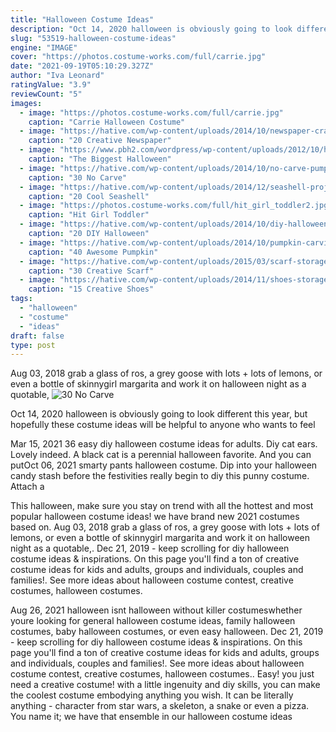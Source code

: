 ```yaml
---
title: "Halloween Costume Ideas"
description: "Oct 14, 2020 halloween is obviously going to look different this year, but hopefully these costume ideas will be helpful to anyone who wants to feel"
slug: "53519-halloween-costume-ideas"
engine: "IMAGE"
cover: "https://photos.costume-works.com/full/carrie.jpg"
date: "2021-09-19T05:10:29.327Z"
author: "Iva Leonard"
ratingValue: "3.9"
reviewCount: "5"
images:
  - image: "https://photos.costume-works.com/full/carrie.jpg"
    caption: "Carrie Halloween Costume"
  - image: "https://hative.com/wp-content/uploads/2014/10/newspaper-craft-fashion-ideas/14-creative-newspaper-craft-fashion-ideas.jpg"
    caption: "20 Creative Newspaper"
  - image: "https://www.pbh2.com/wordpress/wp-content/uploads/2012/10/halloween-fails-tampon.jpg"
    caption: "The Biggest Halloween"
  - image: "https://hative.com/wp-content/uploads/2014/10/no-carve-pumpkin-ideas/29-pirate-pumpkin.jpg"
    caption: "30 No Carve"
  - image: "https://hative.com/wp-content/uploads/2014/12/seashell-project-ideas/8-seashell-flower.jpg"
    caption: "20 Cool Seashell"
  - image: "https://photos.costume-works.com/full/hit_girl_toddler2.jpg"
    caption: "Hit Girl Toddler"
  - image: "https://hative.com/wp-content/uploads/2014/10/diy-halloween-mask-crafts/5-3d-cardboard-mask.jpg"
    caption: "20 DIY Halloween"
  - image: "https://hative.com/wp-content/uploads/2014/10/pumpkin-carving-ideas/37-apple-core.jpg"
    caption: "40 Awesome Pumpkin"
  - image: "https://hative.com/wp-content/uploads/2015/03/scarf-storage-ideas/3-creative-scarf-storage-and-display-ideas.jpg"
    caption: "30 Creative Scarf"
  - image: "https://hative.com/wp-content/uploads/2014/11/shoes-storage-ideas/1-basket-tower.jpg"
    caption: "15 Creative Shoes"
tags:
  - "halloween"
  - "costume"
  - "ideas"
draft: false
type: post
---
```


Aug 03, 2018 grab a glass of ros, a grey goose with lots + lots of lemons, or even a bottle of skinnygirl margarita and work it on halloween night as a quotable,
![30 No Carve](https://hative.com/wp-content/uploads/2014/10/no-carve-pumpkin-ideas/29-pirate-pumpkin.jpg "30 No Carve")

Oct 14, 2020 halloween is obviously going to look different this year, but hopefully these costume ideas will be helpful to anyone who wants to feel
<!--inArticleAds-->

<!--galleryOne-->

Mar 15, 2021 36 easy diy halloween costume ideas for adults. Diy cat ears. Lovely indeed. A black cat is a perennial halloween favorite. And you can putOct 06, 2021 smarty pants halloween costume. Dip into your halloween candy stash before the festivities really begin to diy this punny costume. Attach a
<!--inArticleAds-->

<!--galleryTwo-->

This halloween, make sure you stay on trend with all the hottest and most popular halloween costume ideas! we have brand new 2021 costumes based on. Aug 03, 2018 grab a glass of ros, a grey goose with lots + lots of lemons, or even a bottle of skinnygirl margarita and work it on halloween night as a quotable,. Dec 21, 2019 - keep scrolling for diy halloween costume ideas & inspirations. On this page you'll find a ton of creative costume ideas for kids and adults, groups and individuals, couples and families!. See more ideas about halloween costume contest, creative costumes, halloween costumes.
<!--galleryThree-->

Aug 26, 2021 halloween isnt halloween without killer costumeswhether youre looking for general halloween costume ideas, family halloween costumes, baby halloween costumes, or even easy halloween. Dec 21, 2019 - keep scrolling for diy halloween costume ideas & inspirations. On this page you'll find a ton of creative costume ideas for kids and adults, groups and individuals, couples and families!. See more ideas about halloween costume contest, creative costumes, halloween costumes.. Easy! you just need a creative costume! with a little ingenuity and diy skills, you can make the coolest costume embodying anything you wish. It can be literally anything - character from star wars, a skeleton, a snake or even a pizza. You name it; we have that ensemble in our halloween costume ideas